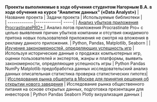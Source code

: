 __Проекты выполняемые в ходе обучения студентом Нагорным В.А. в ходе обучения на курсе "Аналитик данных" («Data Analyst»)__
| Название проекта        | Задачи проекта     | Используемые библиотеки |  
| ------------- |-------------| -----| 
| <a href='https://github.com/Guluttony/Portfolio/tree/main/Procrastinate_PRO' target="_blank"> Анализ убытков приложения ProcrastinatePRO+ </a>      |  Анализ логов приложения Procrastinate Pro+ с целью выявления причин убытков компании и отсутвия ожидаемого притока новых пользователей приложения не смотря на вложения в рекламу данного приложения.   | Python, Pandas, Matplotlib, Seaborn | 
|<a href='https://github.com/Guluttony/Portfolio/tree/main/game_analysis' target="_blank"> Изучение закономерностей, определяющих успешность игр</a>  | Используя исторические данные о продажах компьютерных игр, оценки пользователей и экспертов, жанры и платформы, выявить закономерности, определяющие успешность игры |   Python Pandas NumPy Matplotlib предобработка данных исследовательский анализ данных описательная статистика проверка статистических гипотез|  
| <a href='https://github.com/Guluttony/Portfolio/tree/main/public_catering' target="_blank">  Исследования рынка общепита в Москве для принятия решения об открытии нового заведения</a>  |  Исследование рынка общественного питания на основе открытых данных, подготовка презентации для инвесторов   | Python Pandas Seaborn Plotly визуализация данных   | 
